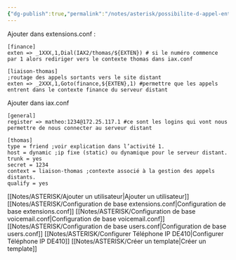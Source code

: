 ```yaml
---
{"dg-publish":true,"permalink":"/notes/asterisk/possibilite-d-appel-entre-2-serveurs/"}
---
```


Ajouter dans extensions.conf :
```
[finance]
exten => _1XXX,1,Dial(IAX2/thomas/${EXTEN}) # si le numéro commence par 1 alors rediriger vers le contexte thomas dans iax.conf

[liaison-thomas]
;routage des appels sortants vers le site distant
exten => _2XXX,1,Goto(finance,${EXTEN},1) #permettre que les appels entrent dans le contexte finance du serveur distant

```

Ajouter dans iax.conf
```
[general]
register => matheo:1234@172.25.117.1 #ce sont les logins qui vont nous permettre de nous connecter au serveur distant

[thomas]
type = friend ;voir explication dans l’activité 1.
host = dynamic ;ip fixe (static) ou dynamique pour le serveur distant.
trunk = yes
secret = 1234
context = liaison-thomas ;contexte associé à la gestion des appels distants.
qualify = yes
```
[[Notes/ASTERISK/Ajouter un utilisateur\|Ajouter un utilisateur]]
[[Notes/ASTERISK/Configuration de base extensions.conf\|Configuration de base extensions.conf]]
[[Notes/ASTERISK/Configuration de base voicemail.conf\|Configuration de base voicemail.conf]]
[[Notes/ASTERISK/Configuration de base users.conf\|Configuration de base users.conf]]
[[Notes/ASTERISK/Configurer Téléphone IP DE410\|Configurer Téléphone IP DE410]]
[[Notes/ASTERISK/Créer un template\|Créer un template]]
